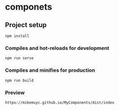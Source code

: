 # componets

## Project setup
```
npm install
```

### Compiles and hot-reloads for development
```
npm run serve
```

### Compiles and minifies for production
```
npm run build
```

### Preview
```
https://mikemuyc.github.io/MyComponents/dist/index
```